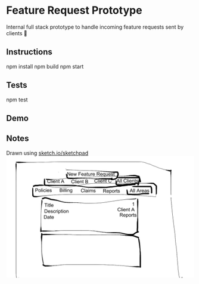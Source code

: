 # Feature Request Prototype

Internal full stack prototype to handle incoming feature requests sent by clients :tada:

## Instructions

npm install
npm build
npm start

## Tests

npm test

## Demo

## Notes

Drawn using [sketch.io/sketchpad](https://sketch.io/sketchpad)
![alt tag](https://raw.githubusercontent.com/rjbernaldo/feature-request-prototype/master/wireframe.png)
